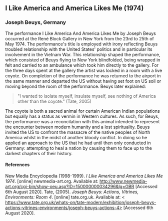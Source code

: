 ## I Like America and America Likes Me (1974)
### Joseph Beuys, Germany

The performance I Like America And America Likes Me by Joseph Beuys occurred at the René Block Gallery in New York from the 23rd to 25th of May 1974. The performance's title is employed with irony reflecting Beuys troubled relationship with the United States' politics and in particular its involvement in the Vietnam War. This relationship shaped the performance, which consisted of Beuys flying to New York blindfolded, being wrapped in felt and carried to an ambulance which took him directly to the gallery. For the three days spent at the gallery the artist was locked in a room with a live coyote. On completion of the performance he was returned to the airport in the same manner and departed the US without having set foot on US soil or moving beyond the room of the performance. Beuys later explained: 

> "I wanted to isolate myself, insulate myself, see nothing of America other than the coyote." (Tate, 2005)

The coyote is both a sacred animal for certain American Indian populations but equally has a status as vermin in Western cultures. As such, for Beuys, the performance was a reconcilation with this animal intended to represent the encounter between modern humanity and a lost spirituality. Beuys invited the US to confront the massacre of the native peoples of North America whilst in the midst of another bloody conflict. In doing so he applied an approach to the US that he had until then only conducted in Germany: attempting to heal a nation by causing them to face up to the darkest chapters of their history.
 

#### References

New Media Encyclopedia (1998-1999). *I Like America and America Likes Me 1974*. [online] newmedia-art.org. Available at: <http://www.newmedia-art.org/cgi-bin/show-oeu.asp?ID=150000000034296&lg=GBR> [Accessed 6th August 2020].
Tate, (2005). *Joseph Beuys: Actions, Vitrines, Environments: Room 4*. [online] tate.org.uk. Available at: < https://www.tate.org.uk/whats-on/tate-modern/exhibition/joseph-beuys-actions-vitrines-environments/joseph-beuys-actions-4> [Accessed 6th August 2020].